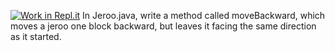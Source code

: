 [![Work in Repl.it](https://classroom.github.com/assets/work-in-replit-14baed9a392b3a25080506f3b7b6d57f295ec2978f6f33ec97e36a161684cbe9.svg)](https://classroom.github.com/online_ide?assignment_repo_id=3023898&assignment_repo_type=AssignmentRepo)
In Jeroo.java, write a method called moveBackward, which moves a jeroo one block backward, but leaves it facing the same direction as it started.


